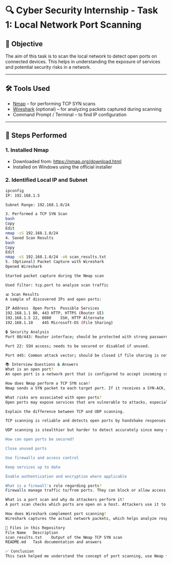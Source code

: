 # 🔍 Cyber Security Internship - Task 1: Local Network Port Scanning

## 📝 Objective
The aim of this task is to scan the local network to detect open ports on connected devices. This helps in understanding the exposure of services and potential security risks in a network.

---

## 🛠 Tools Used
- [Nmap](https://nmap.org/) – for performing TCP SYN scans
- [Wireshark](https://www.wireshark.org/) (optional) – for analyzing packets captured during scanning
- Command Prompt / Terminal – to find IP configuration

---

## 🧪 Steps Performed

### 1. Installed Nmap
- Downloaded from: https://nmap.org/download.html
- Installed on Windows using the official installer

### 2. Identified Local IP and Subnet
```bash
ipconfig
IP: 192.168.1.5

Subnet Range: 192.168.1.0/24

3. Performed a TCP SYN Scan
bash
Copy
Edit
nmap -sS 192.168.1.0/24
4. Saved Scan Results
bash
Copy
Edit
nmap -sS 192.168.1.0/24 -oN scan_results.txt
5. (Optional) Packet Capture with Wireshark
Opened Wireshark

Started packet capture during the Nmap scan

Used filter: tcp.port to analyze scan traffic

📊 Scan Results
A sample of discovered IPs and open ports:

IP Address	Open Ports	Possible Services
192.168.1.1	80, 443	HTTP, HTTPS (Router UI)
192.168.1.5	22, 8080	SSH, HTTP Alternate
192.168.1.10	445	Microsoft-DS (File Sharing)

🔒 Security Analysis
Port 80/443: Router interface; should be protected with strong password.

Port 22: SSH access; needs to be secured or disabled if unused.

Port 445: Common attack vector; should be closed if file sharing is not needed.

📚 Interview Questions & Answers
What is an open port?
An open port is a network port that is configured to accept incoming connections. It typically indicates an active service.

How does Nmap perform a TCP SYN scan?
Nmap sends a SYN packet to each target port. If it receives a SYN-ACK, the port is open. If it gets RST, the port is closed.

What risks are associated with open ports?
Open ports may expose services that are vulnerable to attacks, especially if outdated or misconfigured.

Explain the difference between TCP and UDP scanning.

TCP scanning is reliable and detects open ports by handshake responses.

UDP scanning is stealthier but harder to detect accurately since many services don't respond.

How can open ports be secured?

Close unused ports

Use firewalls and access control

Keep services up to date

Enable authentication and encryption where applicable

What is a firewall's role regarding ports?
Firewalls manage traffic to/from ports. They can block or allow access to ports based on security policies.

What is a port scan and why do attackers perform it?
A port scan checks which ports are open on a host. Attackers use it to find exploitable services or vulnerabilities.

How does Wireshark complement port scanning?
Wireshark captures the actual network packets, which helps analyze responses during scans and detect anomalies or hidden ports.

📁 Files in this Repository
File Name	Description
scan_results.txt	Output of the Nmap TCP SYN scan
README.md	Task documentation and answers

✅ Conclusion
This task helped me understand the concept of port scanning, use Nmap for reconnaissance, and analyze network exposure through open ports.
